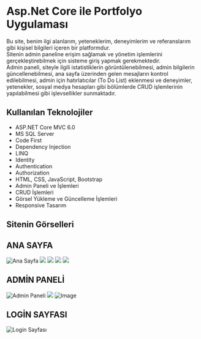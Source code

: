 # Asp.Net Core ile Portfolyo Uygulaması

Bu site, benim ilgi alanlarım, yeteneklerim, deneyimlerim ve referanslarım gibi kişisel bilgileri içeren bir platformdur.  
Sitenin admin paneline erişim sağlamak ve yönetim işlemlerini gerçekleştirebilmek için sisteme giriş yapmak gerekmektedir.  
Admin paneli, siteyle ilgili istatistiklerin görüntülenebilmesi, admin bilgilerin güncellenebilmesi, ana sayfa üzerinden gelen mesajların kontrol edilebilmesi, admin için hatırlatıcılar (To Do List) eklenmesi ve deneyimler, yetenekler, sosyal medya hesapları gibi bölümlerde CRUD işlemlerinin yapılabilmesi gibi işlevsellikler sunmaktadır.

## Kullanılan Teknolojiler
- ASP.NET Core MVC 6.0
- MS SQL Server
- Code First
- Dependency Injection
- LINQ
- Identity
- Authentication
- Authorization
- HTML, CSS, JavaScript, Bootstrap
- Admin Paneli ve İşlemleri
- CRUD İşlemleri
- Görsel Yükleme ve Güncelleme İşlemleri
- Responsive Tasarım

## Sitenin Görselleri

## ANA SAYFA
![Ana Sayfa](https://github.com/user-attachments/assets/27d899b4-44cd-4208-a2ac-b7250cc83045)
![](https://github.com/user-attachments/assets/a5008d08-93c2-4472-a838-5773947e462d)
![](https://github.com/user-attachments/assets/7b5881fa-1414-4369-95f6-ae286816f2bb)
![](https://github.com/user-attachments/assets/86c62fdf-f15a-4271-a7d3-8d4d1891dd10)
![](https://github.com/user-attachments/assets/8af18ff5-78a4-4df0-859e-44d969c21b00)
## ADMİN PANELİ
![Admin Paneli](https://github.com/user-attachments/assets/4341f554-25a1-4c66-ad66-9e99c231d7d7)
![](https://github.com/user-attachments/assets/31d49ce8-b8c8-4e2a-9c15-beedee7dc9d5)
![Image](https://github.com/user-attachments/assets/ab1c8dbf-b488-4091-9258-37367af82e77)
## LOGİN SAYFASI
![Login Sayfası](https://github.com/user-attachments/assets/8fa0234e-c676-4b34-80be-54fbe1c0bd47)


